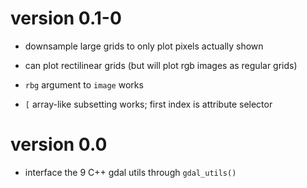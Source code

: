 # version 0.1-0

* downsample large grids to only plot pixels actually shown

* can plot rectilinear grids (but will plot rgb images as regular grids)

* `rbg` argument to `image` works 

* `[` array-like subsetting works; first index is attribute selector

# version 0.0

* interface the 9 C++ gdal utils through `gdal_utils()`
